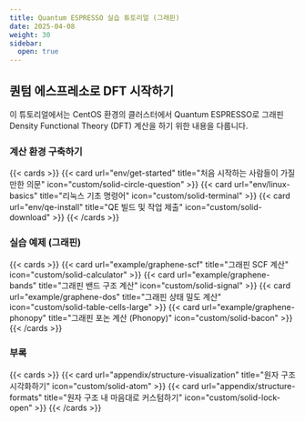 ```yaml
---
title: Quantum ESPRESSO 실습 튜토리얼 (그래핀)
date: 2025-04-08
weight: 30
sidebar:
  open: true
---
```


<link rel="stylesheet" 
      href="https://cdnjs.cloudflare.com/ajax/libs/font-awesome/6.4.0/css/all.min.css">

## 퀀텀 에스프레소로 DFT 시작하기

이 튜토리얼에서는 CentOS 환경의 클러스터에서 Quantum ESPRESSO로 그래핀 Density Functional Theory (DFT) 계산을 하기 위한 내용을 다룹니다.


### 계산 환경 구축하기
{{< cards >}}
{{< card url="env/get-started" title="처음 시작하는 사람들이 가질만한 의문" icon="custom/solid-circle-question" >}}
{{< card url="env/linux-basics" title="리눅스 기초 명령어" icon="custom/solid-terminal" >}}
{{< card url="env/qe-install" title="QE 빌드 및 작업 제출" icon="custom/solid-download" >}}
{{< /cards >}}


### 실습 예제 (그래핀)
{{< cards >}}
{{< card url="example/graphene-scf" title="그래핀 SCF 계산" icon="custom/solid-calculator" >}}
{{< card url="example/graphene-bands" title="그래핀 밴드 구조 계산" icon="custom/solid-signal" >}}
{{< card url="example/graphene-dos" title="그래핀 상태 밀도 계산" icon="custom/solid-table-cells-large" >}}
{{< card url="example/graphene-phonopy" title="그래핀 포논 계산 (Phonopy)" icon="custom/solid-bacon" >}}
{{< /cards >}}

### 부록
{{< cards >}}
{{< card url="appendix/structure-visualization" title="원자 구조 시각화하기" icon="custom/solid-atom" >}}
{{< card url="appendix/structure-formats" title="원자 구조 내 마음대로 커스텀하기" icon="custom/solid-lock-open" >}}
{{< /cards >}}
